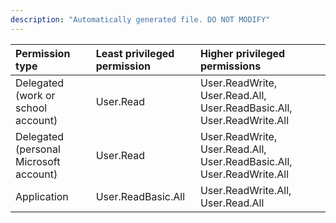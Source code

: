 ```yaml
---
description: "Automatically generated file. DO NOT MODIFY"
---
```


|Permission type|Least privileged permission|Higher privileged permissions|
|:---|:---|:---|
|Delegated (work or school account)|User.Read|User.ReadWrite, User.Read.All, User.ReadBasic.All, User.ReadWrite.All|
|Delegated (personal Microsoft account)|User.Read|User.ReadWrite, User.Read.All, User.ReadBasic.All, User.ReadWrite.All|
|Application|User.ReadBasic.All|User.ReadWrite.All, User.Read.All|

